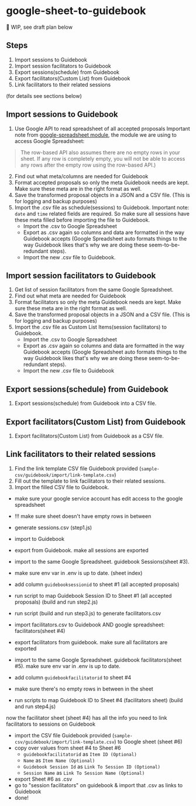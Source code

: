# google-sheet-to-guidebook
:stop_sign: WIP, see draft plan below

## Steps

1. Import sessions to Guidebook
2. Import session facilitators to Guidebook
3. Export sessions(schedule) from Guidebook
4. Export facilitators(Custom List) from Guidebook
5. Link facilitators to their related sessions

(for details see sections below)


## Import sessions to Guidebook

1. Use Google API to read spreadsheet of all accepted proposals
Important note from [google-spreadsheet module](https://www.npmjs.com/package/google-spreadsheet), the module we are using to access Google Spreadsheet:
> The row-based API also assumes there are no empty rows in your sheet. If any row is completely empty, you will not be able to access any rows after the empty row using the row-based API.)
2. Find out what meta/columns are needed for Guidebook
3. Format accepted proposals so only the meta Guidebook needs are kept. Make sure these meta are in the right format as well.
4. Save the transformed proposal objects in a JSON and a CSV file. (This is for logging and backup purposes)
5. Import the .csv file as schedule(sessions) to Guidebook. Important note: `date` and `time` related fields are required. So make sure all sessions have these meta filled before importing the file to Guidebook.
    - Import the .csv to Google Spreadsheet
    - Export as .csv again so columns and data are formatted in the way Guidebook accepts (Google Spreadsheet auto formats things to the way Guidebook likes that's why we are doing these seem-to-be-redundant steps).
    - Import the new .csv file to Guidebook.


## Import session facilitators to Guidebook

1. Get list of session facilitators from the same Google Spreadsheet.
2. Find out what meta are needed for Guidebook
3. Format facilitators so only the meta Guidebook needs are kept. Make sure these meta are in the right format as well.
4. Save the transformed proposal objects in a JSON and a CSV file. (This is for logging and backup purposes)
5. Import the .csv file as Custom List Items(session facilitators) to Guidebook.
    - Import the .csv to Google Spreadsheet
    - Export as .csv again so columns and data are formatted in the way Guidebook accepts (Google Spreadsheet auto formats things to the way Guidebook likes that's why we are doing these seem-to-be-redundant steps).
    - Import the new .csv file to Guidebook


## Export sessions(schedule) from Guidebook

1. Export sessions(schedule) from Guidebook into a CSV file.


## Export facilitators(Custom List) from Guidebook

1. Export facilitators(Custom List) from Guidebook as a CSV file.


## Link facilitators to their related sessions

1. Find the link template CSV file Guidebook provided (`sample-csv/guidebook/import/link-template.csv`)
2. Fill out the template to link facilitators to their related sessions.
3. Import the filled CSV file to Guidebook.








- make sure your google service account has edit access to the google spreadsheet



- !!! make sure sheet doesn't have empty rows in between
- generate sessions.csv (step1.js)
- import to Guidebook
- export from Guidebook. make all sessions are exported
- import to the same Google Spreadsheet. guidebook Sessions(sheet #3).
- make sure env var in .env is up to date. (sheet index)
- add column `guidebooksessionid` to sheet #1 (all accepted proposals)
- run script to map Guidebook Session ID to Sheet #1 (all accepted proposals) (build and run step2.js)



- run script (build and run step3.js) to generate facilitators.csv
- import facilitators.csv to Guidebook AND google spreadsheet: facilitators(sheet #4)
- export facilitators from guidebook. make sure all facilitators are exported
- import to the same Google Spreadsheet. guidebook facilitators(sheet #5). make sure env var in .env is up to date.
- add column `guidebookfacilitatorid` to sheet #4
- make sure there's no empty rows in between in the sheet
- run scripts to map Guidebook ID to Sheet #4 (facilitators sheet) (build and run step4.js)



now the facilitator sheet (sheet #4) has all the info you need to link facilitators to sessions on Guidebook
- import the CSV file Guidebook provided (`sample-csv/guidebook/import/link-template.csv`) to Google sheet (sheet #6)
- copy over values from sheet #4 to Sheet #6
   - `guidebookfacilitatorid` as `Item ID (Optional)`
   - `Name` as `Item Name (Optional)`
   - `Guidebook Session Id` as `Link To Session ID (Optional)`
   - `Session Name` as `Link To Session Name (Optional)`
- export Sheet #6 as .csv
- go to "session facilitators" on guidebook & import that .csv as links to Guidebook
- done!


